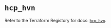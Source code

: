 # `hcp_hvn`

Refer to the Terraform Registory for docs: [`hcp_hvn`](https://registry.terraform.io/providers/hashicorp/hcp/0.77.0/docs/resources/hvn).
